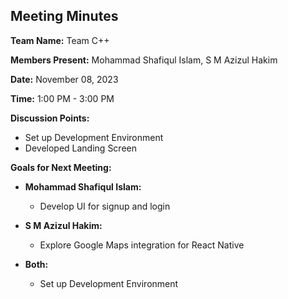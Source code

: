 ## Meeting Minutes

**Team Name:** Team C++

**Members Present:** Mohammad Shafiqul Islam, S M Azizul Hakim

**Date:** November 08, 2023

**Time:** 1:00 PM - 3:00 PM

**Discussion Points:**
- Set up Development Environment
- Developed Landing Screen

**Goals for Next Meeting:**
- **Mohammad Shafiqul Islam:**
  - Develop UI for signup and login

- **S M Azizul Hakim:**
  - Explore Google Maps integration for React Native

- **Both:**
  - Set up Development Environment